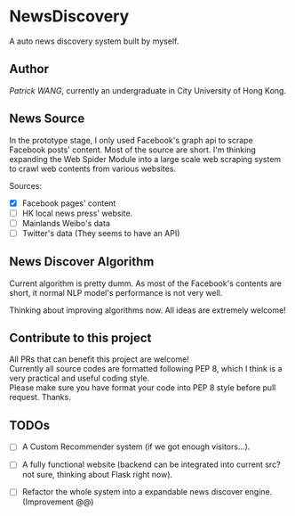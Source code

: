 # NewsDiscovery
A auto news discovery system built by myself.  
## Author
_Patrick WANG_, currently an undergraduate in City University of Hong Kong.  

## News Source
In the prototype stage, I only used Facebook's graph api to scrape Facebook posts' content. Most of the source are short. I'm thinking expanding the Web Spider Module into a large scale web scraping system to crawl web contents from various websites.

Sources:

* [x] Facebook pages' content
* [ ] HK local news press' website.
* [ ] Mainlands Weibo's data
* [ ] Twitter's data (They seems to have an API) 

## News Discover Algorithm

Current algorithm is pretty dumm. As most of the Facebook's contents are short, it normal NLP model's performance is not very well.   

Thinking about improving algorithms now. All ideas are extremely welcome!   

## Contribute to this project

All PRs that can benefit this project are welcome!  
Currently all source codes are formatted following PEP 8, which I think is a very practical and useful coding style.   
Please make sure you have format your code into PEP 8 style before pull request. Thanks.

## TODOs

* [ ] A Custom Recommender system (if we got enough visitors...). 
* [ ] A fully functional website (backend can be integrated into current src? not sure, thinking about Flask right now). 
* [ ] Refactor the whole system into a expandable news discover engine. (Improvement @@) 



